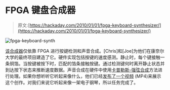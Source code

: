 # FPGA 键盘合成器

> 原文:[https://hackaday.com/2010/01/01/fpga-keyboard-synthesizer/](https://hackaday.com/2010/01/01/fpga-keyboard-synthesizer/)

![](../Images/4ab22f86ed9f839ac51a3532a41e2ae4.png "fpga-keyboard-synth")

[该合成器](http://instruct1.cit.cornell.edu/courses/ece576/FinalProjects/f2009/csm44_jck46/index.html)仅依靠 FPGA 进行按键检测和声音合成。[Chris]和[Joe]为他们在康奈尔大学的最终项目建造了它。硬件实现包括按键的速度感测。静止时，每个键接触一条铜箔。当按键被按下时，匹配的箔条接触按键。通过检测键何时离开静止状态并到达按下状态来推断速度数据。声音合成在硬件中使用[卡普勒斯-强弦合成](http://en.wikipedia.org/wiki/Karplus-Strong_string_synthesis)方法进行处理。如果你想听听它听起来像什么，他们已经[发布了一个视频](http://instruct1.cit.cornell.edu/courses/ece576/FinalProjects/f2009/csm44_jck46/KeyboardSynth1.MP4) (MP4)来展示这个创作。对我们来说它听起来像一架电子钢琴，所以任务完成了。